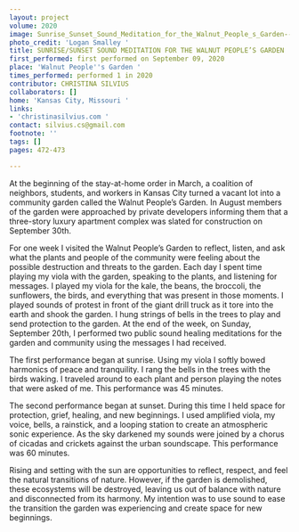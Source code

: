 ```yaml
---
layout: project
volume: 2020
image: Sunrise_Sunset_Sound_Meditation_for_the_Walnut_People_s_Garden--Christina_Silvius.jpg
photo_credit: 'Logan Smalley '
title: SUNRISE/SUNSET SOUND MEDITATION FOR THE WALNUT PEOPLE’S GARDEN
first_performed: first performed on September 09, 2020
place: 'Walnut People''s Garden '
times_performed: performed 1 in 2020
contributor: CHRISTINA SILVIUS
collaborators: []
home: 'Kansas City, Missouri '
links:
- 'christinasilvius.com '
contact: silvius.cs@gmail.com
footnote: ''
tags: []
pages: 472-473

---
```


At the beginning of the stay-at-home order in March, a coalition of neighbors, students, and workers in Kansas City turned a vacant lot into a community garden called the Walnut People’s Garden. In August members of the garden were approached by private developers informing them that a three-story luxury apartment complex was slated for construction on September 30th. 

For one week I visited the Walnut People’s Garden to reflect, listen, and ask what the plants and people of the community were feeling about the possible destruction and threats to the garden. Each day I spent time playing my viola with the garden, speaking to the plants, and listening for messages. I played my viola for the kale, the beans, the broccoli, the sunflowers, the birds, and everything that was present in those moments. I played sounds of protest in front of the giant drill truck as it tore into the earth and shook the garden. I hung strings of bells in the trees to play and send protection to the garden. At the end of the week, on Sunday, September 20th, I performed two public sound healing meditations for the garden and community using the messages I had received. 

The first performance began at sunrise. Using my viola I softly bowed harmonics of peace and tranquility. I rang the bells in the trees with the birds waking. I traveled around to each plant and person playing the notes that were asked of me. This performance was 45 minutes. 

The second performance began at sunset. During this time I held space for protection, grief, healing, and new beginnings. I used amplified viola, my voice, bells, a rainstick, and a looping station to create an atmospheric sonic experience. As the sky darkened my sounds were joined by a chorus of cicadas and crickets against the urban soundscape. This performance was 60 minutes. 

Rising and setting with the sun are opportunities to reflect, respect, and feel the natural transitions of nature. However, if the garden is demolished, these ecosystems will be destroyed, leaving us out of balance with nature and disconnected from its harmony. My intention was to use sound to ease the transition the garden was experiencing and create space for new beginnings. 

